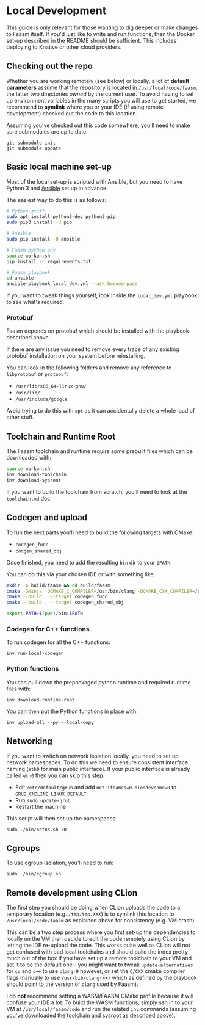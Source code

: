 # Local Development

This guide is only relevant for those wanting to dig deeper or make changes to Faasm itself. If you'd just like to write 
and run functions, then the Docker set-up described in the README should be sufficient. This includes deploying to 
Knative or other cloud providers. 

## Checking out the repo

Whether you are working remotely (see below) or locally, a lot of **default parameters** assume that the repository is
located in `/usr/local/code/faasm`, the latter two directories _owned_ by the current user. To avoid having to set up
environment variables in the many scripts you will use to get started, we recommend to **symlink** where you or your IDE
(if using remote development) checked out the code to this location.

Assuming you've checked out this code somewhere, you'll need to make sure submodules are up to date:

```
git submodule init
git submodule update
```

## Basic local machine set-up

Most of the local set-up is scripted with Ansible, but you need to have Python 3 and [Ansible](https://www.ansible.com/) set up in advance.

The easiest way to do this is as follows:

```bash
# Python stuff
sudo apt install python3-dev python3-pip
sudo pip3 install -U pip

# Ansible
sudo pip install -U ansible

# Faasm python env 
source workon.sh
pip install -r requirements.txt

# Faasm playbook
cd ansible
ansible-playbook local_dev.yml --ask-become-pass
```

If you want to tweak things yourself, look inside the `local_dev.yml` playbook to see what's required.

### Protobuf

Faasm depends on protobuf which should be installed with the playbook described above.

If there are any issue you need to remove every trace of any existing protobuf installation on your system before 
reinstalling.

You can look in the following folders and remove any reference to `libprotobuf` or `protobuf`:

- `/usr/lib/x86_64-linux-gnu/`
- `/usr/lib/`
- `/usr/include/google`

Avoid trying to do this with `apt` as it can accidentally delete a whole load of other stuff.

## Toolchain and Runtime Root

The Faasm toolchain and runtime require some prebuilt files which can be downloaded with:

```bash
source workon.sh
inv download-toolchain
inv download-sysroot
```

If you want to build the toolchain from scratch, you'll need to look at the `toolchain.md` doc.

## Codegen and upload

To run the next parts you'll need to build the following targets with CMake:

- `codegen_func`
- `codgen_shared_obj`

Once finished, you need to add the resulting `bin` dir to your `$PATH`.

You can do this via your chosen IDE or with something like:

```bash
mkdir -p build/faasm && cd build/faasm
cmake -GNinja -DCMAKE_C_COMPILER=/usr/bin/clang -DCMAKE_CXX_COMPILER=/usr/bin/clang++ ../..
cmake --build . --target codegen_func
cmake --build . --target codegen_shared_obj

export PATH=$(pwd)/bin:$PATH
```

### Codegen for C++ functions

To run codegen for all the C++ functions:

```
inv run-local-codegen
```

### Python functions

You can pull down the prepackaged python runtime and required runtime files with:

```
inv download-runtime-root
```

You can then put the Python functions in place with:

```
inv upload-all --py --local-copy
```

## Networking

If you want to switch on network isolation locally, you need to set up network namespaces. To do this we need to
ensure consistent interface naming (`eth0` for main public interface). If your public interface is already called
`eth0` then you can skip this step.

- Edit `/etc/default/grub` and add `net.ifnames=0 biosdevname=0` to `GRUB_CMDLINE_LINUX_DEFAULT`
- Run `sudo update-grub`
- Restart the machine

This script will then set up the namespaces

```
sudo ./bin/netns.sh 20
```

## Cgroups

To use cgroup isolation, you'll need to run:

```
sudo ./bin/cgroup.sh
```

## Remote development using CLion

The first step you should be doing when CLion uploads the code to a temporary location (e.g. `/tmp/tmp.XXX`) is to
symlink this location to `/usr/local/code/faasm` as explained above for consistency (e.g. VM crash).

This can be a two step process where you first set-up the dependencies to locally on the VM then decide to edit the code
remotely using CLion by letting the IDE re-upload the code. This works quite well as CLion will not get confused with
bad local toolchains and should build the index pretty much out of the box if you have set up a remote toolchain to
your VM and set it to be the default one - you might want to tweak `update-alternatives` for `cc` and `c++` to use
`clang-9` however, or set the `C/CXX` cmake compiler flags manually to use `/usr/bib/clang(++)` which as defined by the
playbook should point to the version of `clang` used by Faasm).

I do **not** recommend setting a WASM/FAASM CMake profile because it will confuse your IDE a lot. To build the WASM
functions, simply ssh in to your VM at `/usr/local/faasm/code` and run the related `inv` commands (assuming you've
downloaded the toolchain and sysroot as described above).
